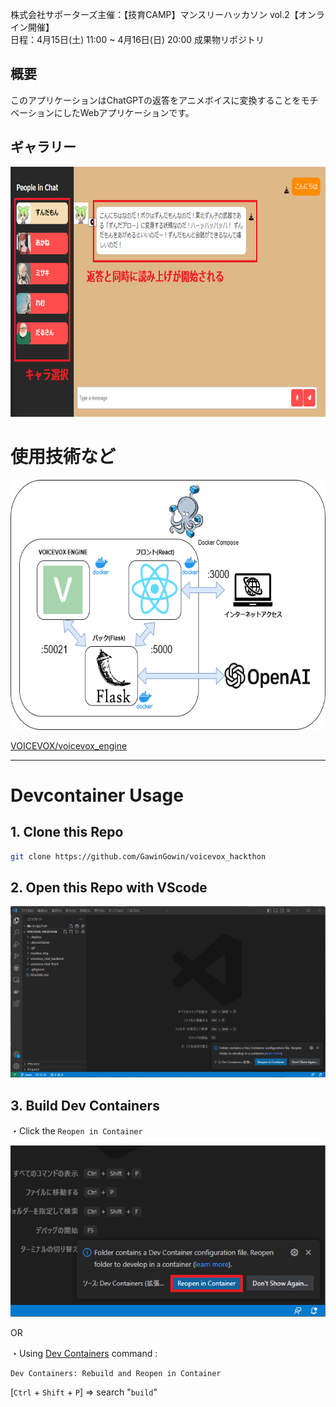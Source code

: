 株式会社サポーターズ主催：【技育CAMP】マンスリーハッカソン vol.2【オンライン開催】<br>
日程：4月15日(土) 11:00 ~ 4月16日(日) 20:00
成果物リポジトリ


## 概要
このアプリケーションはChatGPTの返答をアニメボイスに変換することをモチベーションにしたWebアプリケーションです。

## ギャラリー
<p align="center">
<img src=readme_img/talkScreenComment.png height=400/>
</p>


# 使用技術など
<p align="center">
<img src=readme_img/map.png height=400/>
</p>

[VOICEVOX/voicevox_engine](https://github.com/VOICEVOX/voicevox_engine)

<hr>

# Devcontainer Usage

## 1. Clone this Repo
~~~sh
git clone https://github.com/GawinGowin/voicevox_hackthon
~~~

## 2. Open this Repo with VScode
![screen](/readme_img/screenshot.png)


## 3. Build Dev Containers
・Click the `Reopen in Container`

![screen](/readme_img/button.png)

OR

・Using [Dev Containers](https://marketplace.visualstudio.com/items?itemName=ms-vscode-remote.remote-containers) command : 
~~~
Dev Containers: Rebuild and Reopen in Container
~~~

[`Ctrl` + `Shift` + `P`] => search "`build`"
